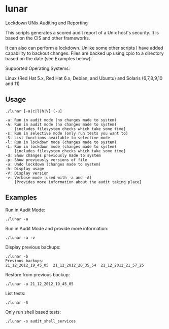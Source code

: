 lunar
=====

Lockdown UNix Auditing and Reporting

This scripts generates a scored audit report of a Unix host's security.
It is based on the CIS and other frameworks.

It can also can perform a lockdown. Unlike some other scripts I have added
capability to backout changes. Files are backed up using cpio to a directory
based on the date (see Examples below).

Supported Operating Systems:

Linux (Red Hat 5.x, Red Hat 6.x, Debian, and Ubuntu) and Solaris (6,7,8,9,10 and 11)


Usage 
-----

	./lunar [-a|c|l|h|V] [-u]

	-a: Run in audit mode (no changes made to system)
	-A: Run in audit mode (no changes made to system)
	    [includes filesystem checks which take some time]
	-s: Run in selective mode (only run tests you want to)
	-S: List functions available to selective mode
	-l: Run in lockdown mode (changes made to system)
	-L: Run in lockdown mode (changes made to system)
	    [includes filesystem checks which take some time]
	-d: Show changes previously made to system
	-p: Show previously versions of file
	-u: Undo lockdown (changes made to system)
	-h: Display usage
	-V: Display version
	-v: Verbose mode [used with -a and -A]
	    [Provides more information about the audit taking place]


Examples
--------

Run in Audit Mode:

	./lunar -a

Run in Audit Mode and provide more information:

	./lunar -a -v

Display previous backups:

	./lunar -b
	Previous backups:
	21_12_2012_19_45_05  21_12_2012_20_35_54  21_12_2012_21_57_25

Restore from previous backup:

	./lunar -u 21_12_2012_19_45_05

List tests:

	./lunar -S

Only run shell based tests:

	./lunar -s audit_shell_services
